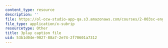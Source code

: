 ```yaml
---
content_type: resource
description: ''
file: https://ol-ocw-studio-app-qa.s3.amazonaws.com/courses/2-003sc-engineering-dynamics-fall-2011/53b1d04e902788a72e742f70601a7312_tm51lwadMOc.srt
file_type: application/x-subrip
resourcetype: Other
title: 3play caption file
uid: 53b1d04e-9027-88a7-2e74-2f70601a7312
---
```

